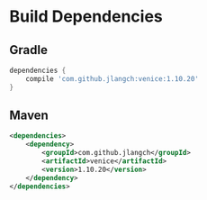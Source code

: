 # Build Dependencies


## Gradle

```groovy
dependencies {
    compile 'com.github.jlangch:venice:1.10.20'
}
```

## Maven

```xml
<dependencies>
    <dependency>
        <groupId>com.github.jlangch</groupId>
        <artifactId>venice</artifactId>
        <version>1.10.20</version>
    </dependency>
</dependencies>
```
